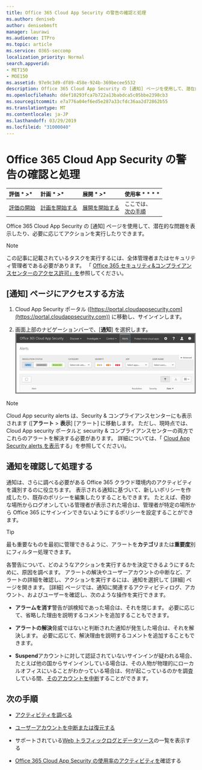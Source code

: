 ```yaml
---
title: Office 365 Cloud App Security の警告の確認と処理
ms.author: deniseb
author: denisebmsft
manager: laurawi
ms.audience: ITPro
ms.topic: article
ms.service: O365-seccomp
localization_priority: Normal
search.appverid:
- MET150
- MOE150
ms.assetid: 97e9c3d9-df89-458e-924b-369becee5532
description: Office 365 Cloud App Security の [通知] ページを使用して、潜在的な問題を表示し、処理を実行します。 通知を破棄または解決し、必要に応じてユーザーアカウントを中断することができます。
ms.openlocfilehash: ddef10293fca7b722a13babdca5c05bbe2398cb3
ms.sourcegitcommit: e7a776a04ef6ed5e287a33cfdc36aa2d72862b55
ms.translationtype: MT
ms.contentlocale: ja-JP
ms.lasthandoff: 03/29/2019
ms.locfileid: "31000040"
---
```

# <a name="review-and-take-action-on-alerts-in-office-365-cloud-app-security"></a>Office 365 Cloud App Security の警告の確認と処理
  
|評価 * *\>**|計画 * *\>**|展開 * *\>**|使用率 * * * *|
|:-----|:-----|:-----|:-----|
|[評価の開始](office-365-cas-overview.md) <br/> |[計画を開始する](get-ready-for-office-365-cas.md) <br/> |[展開を開始する](turn-on-office-365-cas.md) <br/> |ここでは、  <br/> [次の手順](#next-steps) <br/> |
   
Office 365 Cloud App Security の [通知] ページを使用して、潜在的な問題を表示したり、必要に応じてアクションを実行したりできます。
  
> [!NOTE]
> この記事に記載されているタスクを実行するには、全体管理者またはセキュリティ管理者である必要があります。 「 [Office 365 セキュリティ&amp;コンプライアンスセンターのアクセス許可」を](permissions-in-the-security-and-compliance-center.md)参照してください。 
  
## <a name="how-to-get-to-the-alerts-page"></a>[通知] ページにアクセスする方法

1. Cloud App Security ポータル ([https://portal.cloudappsecurity.com](https://portal.cloudappsecurity.com)) に移動し、サインインします。
  
2. 画面上部のナビゲーションバーで、[**通知**] を選択します。<br/>![[通知] ページには、トリガーされた通知と実行されたアクションが表示されます。](media/3b53d4c9-4b13-435d-8547-8c0f9ae6b914.png)
 
> [!NOTE]
> Cloud App security alerts は、Security & コンプライアンスセンターにも表示されます ([**アラート** > **表示**] [アラート] に移動します。 ただし、現時点では、Cloud App security ポータルと security & コンプライアンスセンターの両方でこれらのアラートを解決する必要があります。 詳細については、「 [Cloud App Security alerts を表示](alert-policies.md#viewing-cloud-app-security-alerts)する」を参照してください)。 
 
## <a name="review-and-handle-alerts"></a>通知を確認して処理する

通知は、さらに調べる必要がある Office 365 クラウド環境内のアクティビティを識別するのに役立ちます。 表示される通知に基づいて、新しいポリシーを作成したり、既存のポリシーを編集したりすることもできます。 たとえば、奇妙な場所からログオンしている管理者が表示された場合は、管理者が特定の場所から Office 365 にサインインできないようにするポリシーを設定することができます。
  
> [!TIP]
> 最も重要なものを最初に管理できるように、アラートを**カテゴリ**または**重要度**別にフィルター処理できます。 
  
各警告について、どのようなアクションを実行するかを決定できるようにするために、原因を調べます。 アラートの解決やユーザーアカウントの中断など、アラートの詳細を確認し、アクションを実行するには、通知を選択して [詳細] ページを開きます。 [詳細] ページでは、通知に関連するアクティビティログ、アカウント、およびユーザーを確認し、次のような操作を実行できます。
  
- **アラームを消す**警告が誤検知であった場合は、それを閉じます。 必要に応じて、省略した理由を説明するコメントを追加することもできます。 
    
- **アラートの解決**脅威ではないと判断された通知が発生した場合は、それを解決します。 必要に応じて、解決理由を説明するコメントを追加することもできます。 
    
- **Suspend**アカウントに対して認証されていないサインインが疑われる場合、たとえば他の国からサインインしている場合は、その人物が物理的にローカルオフィスにいることがわかっている場合は、何が起こっているのかを調査している間、[そのアカウントを中断](suspend-or-restore-an-account-in-ocas.md)することができます。 
    
## <a name="next-steps"></a>次の手順

- [アクティビティを調べる](investigate-an-activity-in-office-365-cas.md)
    
- [ユーザーアカウントを中断または復元する](suspend-or-restore-an-account-in-ocas.md)
    
- サポートされている[Web トラフィックログとデータソース](web-traffic-logs-and-data-sources-for-ocas.md)の一覧を表示する
    
- [Office 365 Cloud App Security の使用率のアクティビティを](utilization-activities-for-ocas.md)確認する
    

